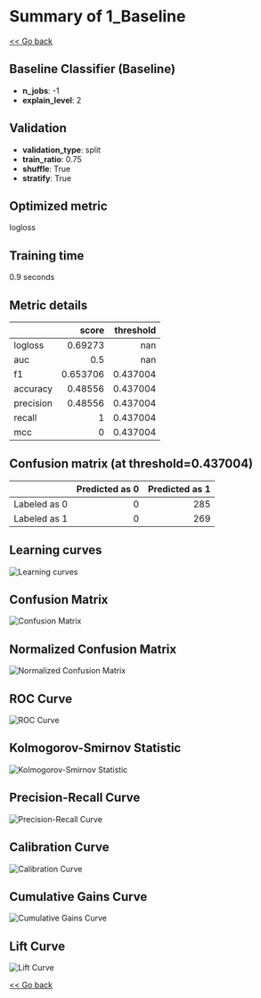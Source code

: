 # Summary of 1_Baseline

[<< Go back](../README.md)


## Baseline Classifier (Baseline)
- **n_jobs**: -1
- **explain_level**: 2

## Validation
 - **validation_type**: split
 - **train_ratio**: 0.75
 - **shuffle**: True
 - **stratify**: True

## Optimized metric
logloss

## Training time

0.9 seconds

## Metric details
|           |    score |   threshold |
|:----------|---------:|------------:|
| logloss   | 0.69273  |  nan        |
| auc       | 0.5      |  nan        |
| f1        | 0.653706 |    0.437004 |
| accuracy  | 0.48556  |    0.437004 |
| precision | 0.48556  |    0.437004 |
| recall    | 1        |    0.437004 |
| mcc       | 0        |    0.437004 |


## Confusion matrix (at threshold=0.437004)
|              |   Predicted as 0 |   Predicted as 1 |
|:-------------|-----------------:|-----------------:|
| Labeled as 0 |                0 |              285 |
| Labeled as 1 |                0 |              269 |

## Learning curves
![Learning curves](learning_curves.png)
## Confusion Matrix

![Confusion Matrix](confusion_matrix.png)


## Normalized Confusion Matrix

![Normalized Confusion Matrix](confusion_matrix_normalized.png)


## ROC Curve

![ROC Curve](roc_curve.png)


## Kolmogorov-Smirnov Statistic

![Kolmogorov-Smirnov Statistic](ks_statistic.png)


## Precision-Recall Curve

![Precision-Recall Curve](precision_recall_curve.png)


## Calibration Curve

![Calibration Curve](calibration_curve_curve.png)


## Cumulative Gains Curve

![Cumulative Gains Curve](cumulative_gains_curve.png)


## Lift Curve

![Lift Curve](lift_curve.png)



[<< Go back](../README.md)
